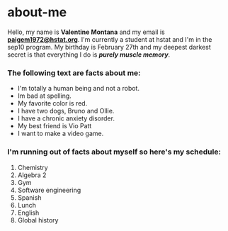 # about-me
Hello, my name is **Valentine Montana** and my email is **paigem1972@hstat.org**. I'm currently a student at hstat and I'm in the sep10 program. My birthday is February 27th and my deepest darkest secret is that everything I do is **_purely muscle memory_**. 

### The following text are facts about me:
<ul>
  <li>I'm totally a human being and not a robot.</li>
  <li>Im bad at spelling.</li>
  <li>My favorite color is red.</li>
  <li>I have two dogs, Bruno and Ollie.</li>
  <li>I have a chronic anxiety disorder.</li>
  <li>My best friend is Vio Patt</li>
  <li>I want to make a video game.</li>
</ul>

### I'm running out of facts about myself so here's my schedule:
<ol>
  <li>Chemistry</li>
  <li>Algebra 2</li>
  <li>Gym</li>
  <li>Software engineering</li>
  <li>Spanish</li>
  <li>Lunch</li>
  <li>English</li>
  <li>Global history</li>
</ol>
